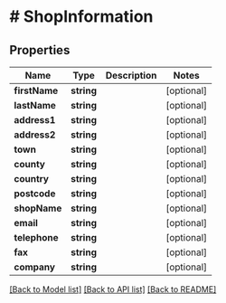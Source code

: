 # # ShopInformation

## Properties

Name | Type | Description | Notes
------------ | ------------- | ------------- | -------------
**firstName** | **string** |  | [optional]
**lastName** | **string** |  | [optional]
**address1** | **string** |  | [optional]
**address2** | **string** |  | [optional]
**town** | **string** |  | [optional]
**county** | **string** |  | [optional]
**country** | **string** |  | [optional]
**postcode** | **string** |  | [optional]
**shopName** | **string** |  | [optional]
**email** | **string** |  | [optional]
**telephone** | **string** |  | [optional]
**fax** | **string** |  | [optional]
**company** | **string** |  | [optional]

[[Back to Model list]](../../README.md#models) [[Back to API list]](../../README.md#endpoints) [[Back to README]](../../README.md)
